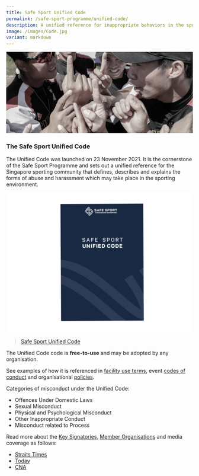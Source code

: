 ```yaml
---
title: Safe Sport Unified Code
permalink: /safe-sport-programme/unified-code/
description: A unified reference for inappropriate behaviors in the sporting environment
image: /images/Code.jpg
variant: markdown
---
```

![Alt text for image on Isomer site](/images/softball.png)
### **The Safe Sport Unified Code**

The Unified Code was launched on 23 November 2021. It is the cornerstone of the Safe Sport Programme and sets out a unified reference for the Singapore sporting community that defines, describes and explains the forms of abuse and harassment which may take place in the sporting environment.

![](/images/codebook.png)

> [Safe Sport Unified Code](/files/Safe%20Sport%20Unified%20Code%20v4.pdf)
	
The Unified Code code is **free-to-use**  and may be adopted by any organisation. 

See examples of how it is referenced in [facility use terms](https://file.go.gov.sg/activesg-terms-of-use.pdf), event [codes of conduct](https://www.bacfurious5s.com/tournament/house-rules) and organisational [policies](https://www.safesport.sg/policy-and-research/resources/).
    

Categories of misconduct under the Unified Code:
* Offences Under Domestic Laws
* Sexual Misconduct
* Physical and Psychological Misconduct
* Other Inappropriate Conduct
* Misconduct related to Process


Read more about the [Key Signatories](https://www.safesport.sg/safe-sport-programme/key-signatories), [Member Organisations](https://www.safesport.sg/safe-sport-programme/memberorganisations/) and media coverage as follows:
* [Straits Times](https://www.straitstimes.com/sport/safe-sport-commission-launches-safe-sport-unified-code)
* [Today](https://www.todayonline.com/singapore/first-set-safe-sport-rules-covering-sexual-misconduct-psychological-abuse-launched-all)
* [CNA](https://www.youtube.com/watch?v=_gpmpZE_9F4)